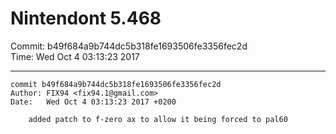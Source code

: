 # Nintendont 5.468
Commit: b49f684a9b744dc5b318fe1693506fe3356fec2d  
Time: Wed Oct 4 03:13:23 2017   

-----

```
commit b49f684a9b744dc5b318fe1693506fe3356fec2d
Author: FIX94 <fix94.1@gmail.com>
Date:   Wed Oct 4 03:13:23 2017 +0200

    added patch to f-zero ax to allow it being forced to pal60
```
